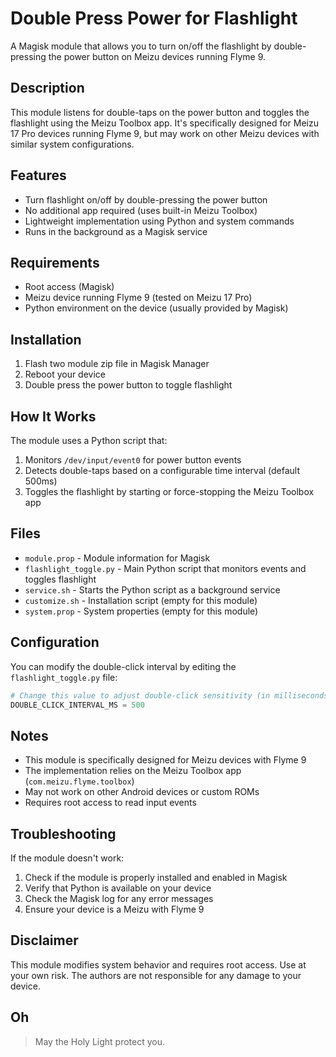 # Double Press Power for Flashlight

A Magisk module that allows you to turn on/off the flashlight by double-pressing the power button on Meizu devices running Flyme 9.

## Description

This module listens for double-taps on the power button and toggles the flashlight using the Meizu Toolbox app. It's specifically designed for Meizu 17 Pro devices running Flyme 9, but may work on other Meizu devices with similar system configurations.

## Features

- Turn flashlight on/off by double-pressing the power button
- No additional app required (uses built-in Meizu Toolbox)
- Lightweight implementation using Python and system commands
- Runs in the background as a Magisk service

## Requirements

- Root access (Magisk)
- Meizu device running Flyme 9 (tested on Meizu 17 Pro)
- Python environment on the device (usually provided by Magisk)

## Installation

1. Flash two module zip file in Magisk Manager
2. Reboot your device
3. Double press the power button to toggle flashlight

## How It Works

The module uses a Python script that:
1. Monitors `/dev/input/event0` for power button events
2. Detects double-taps based on a configurable time interval (default 500ms)
3. Toggles the flashlight by starting or force-stopping the Meizu Toolbox app

## Files

- `module.prop` - Module information for Magisk
- `flashlight_toggle.py` - Main Python script that monitors events and toggles flashlight
- `service.sh` - Starts the Python script as a background service
- `customize.sh` - Installation script (empty for this module)
- `system.prop` - System properties (empty for this module)

## Configuration

You can modify the double-click interval by editing the `flashlight_toggle.py` file:
```python
# Change this value to adjust double-click sensitivity (in milliseconds)
DOUBLE_CLICK_INTERVAL_MS = 500
```

## Notes

- This module is specifically designed for Meizu devices with Flyme 9
- The implementation relies on the Meizu Toolbox app (`com.meizu.flyme.toolbox`)
- May not work on other Android devices or custom ROMs
- Requires root access to read input events

## Troubleshooting

If the module doesn't work:
1. Check if the module is properly installed and enabled in Magisk
2. Verify that Python is available on your device
3. Check the Magisk log for any error messages
4. Ensure your device is a Meizu with Flyme 9

## Disclaimer

This module modifies system behavior and requires root access. Use at your own risk. The authors are not responsible for any damage to your device.

## Oh

> May the Holy Light protect you.
